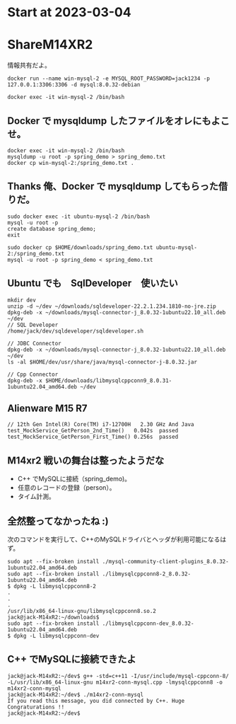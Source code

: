 # Start at 2023-03-04

# ShareM14XR2
情報共有だよ。

```
docker run --name win-mysql-2 -e MYSQL_ROOT_PASSWORD=jack1234 -p 127.0.0.1:3306:3306 -d mysql:8.0.32-debian
```
```
docker exec -it win-mysql-2 /bin/bash
```
## Docker で mysqldump したファイルをオレにもよこせ。
```
docker exec -it win-mysql-2 /bin/bash
mysqldump -u root -p spring_demo > spring_demo.txt
docker cp win-mysql-2:/spring_demo.txt .
```
## Thanks 俺、Docker で mysqldump してもらった借りだ。
```
sudo docker exec -it ubuntu-mysql-2 /bin/bash
mysql -u root -p
create database spring_demo;
exit

sudo docker cp $HOME/downloads/spring_demo.txt ubuntu-mysql-2:/spring_demo.txt
mysql -u root -p spring_demo < spring_demo.txt
```
## Ubuntu でも　SqlDeveloper　使いたい
```
mkdir dev
unzip -d ~/dev ~/downloads/sqldeveloper-22.2.1.234.1810-no-jre.zip
dpkg-deb -x ~/downloads/mysql-connector-j_8.0.32-1ubuntu22.10_all.deb ~/dev
// SQL Developer
/home/jack/dev/sqldeveloper/sqldeveloper.sh

// JDBC Connector
dpkg-deb -x ~/downloads/mysql-connector-j_8.0.32-1ubuntu22.10_all.deb ~/dev
ls -al $HOME/dev/usr/share/java/mysql-connector-j-8.0.32.jar

// Cpp Connector
dpkg-deb -x $HOME/downloads/libmysqlcppconn9_8.0.31-1ubuntu22.04_amd64.deb ~/dev
```
## Alienware M15 R7
```
// 12th Gen Intel(R) Core(TM) i7-12700H   2.30 GHz And Java
test_MockService_GetPerson_2nd_Time()	0.042s	passed
test_MockService_GetPerson_First_Time()	0.256s	passed
```

## M14xr2 戦いの舞台は整ったようだな
- C++ でMySQLに接続（spring_demo)。
- 任意のレコードの登録（person）。
- タイム計測。

## 全然整ってなかったね :)
次のコマンドを実行して、C++のMySQLドライバとヘッダが利用可能になるはず。
```
sudo apt --fix-broken install ./mysql-community-client-plugins_8.0.32-1ubuntu22.04_amd64.deb
sudo apt --fix-broken install ./libmysqlcppconn8-2_8.0.32-1ubuntu22.04_amd64.deb
$ dpkg -L libmysqlcppconn8-2
.
.
.
/usr/lib/x86_64-linux-gnu/libmysqlcppconn8.so.2
jack@jack-M14xR2:~/downloads$ 
sudo apt --fix-broken install ./libmysqlcppconn-dev_8.0.32-1ubuntu22.04_amd64.deb
$ dpkg -L libmysqlcppconn-dev
```
## C++ でMySQLに接続できたよ
```
jack@jack-M14xR2:~/dev$ g++ -std=c++11 -I/usr/include/mysql-cppconn-8/ -L/usr/lib/x86_64-linux-gnu m14xr2-conn-mysql.cpp -lmysqlcppconn8 -o m14xr2-conn-mysql
jack@jack-M14xR2:~/dev$ ./m14xr2-conn-mysql 
If you read this message, you did connected by C++. Huge Congraturations !!
jack@jack-M14xR2:~/dev$
```
